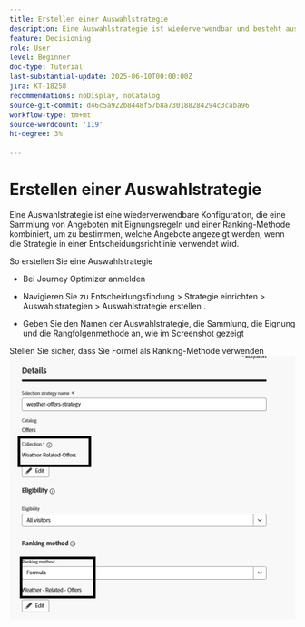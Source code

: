 ```yaml
---
title: Erstellen einer Auswahlstrategie
description: Eine Auswahlstrategie ist wiederverwendbar und besteht aus einer Sammlung, die mit einer Eignungsbegrenzung verknüpft ist, und einer Rangfolgenmethode, um die Angebote zu bestimmen, die angezeigt werden sollen, wenn sie in einer Entscheidungsrichtlinie ausgewählt werden.
feature: Decisioning
role: User
level: Beginner
doc-type: Tutorial
last-substantial-update: 2025-06-10T00:00:00Z
jira: KT-18258
recommendations: noDisplay, noCatalog
source-git-commit: d46c5a922b8448f57b8a730188284294c3caba96
workflow-type: tm+mt
source-wordcount: '119'
ht-degree: 3%

---
```


# Erstellen einer Auswahlstrategie

Eine Auswahlstrategie ist eine wiederverwendbare Konfiguration, die eine Sammlung von Angeboten mit Eignungsregeln und einer Ranking-Methode kombiniert, um zu bestimmen, welche Angebote angezeigt werden, wenn die Strategie in einer Entscheidungsrichtlinie verwendet wird.

So erstellen Sie eine Auswahlstrategie

* Bei Journey Optimizer anmelden

* Navigieren Sie zu Entscheidungsfindung > Strategie einrichten > Auswahlstrategien > Auswahlstrategie erstellen .

* Geben Sie den Namen der Auswahlstrategie, die Sammlung, die Eignung und die Rangfolgenmethode an, wie im Screenshot gezeigt


Stellen Sie sicher, dass Sie Formel als Ranking-Methode verwenden
![selection-strategy](assets/selection-strategy.png)
